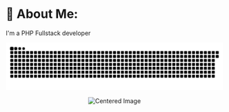 # 💫 About Me:
I'm a PHP Fullstack developer

![contribution](https://raw.githubusercontent.com/nhedger/nhedger/output/github-contribution-grid-snake-dark.svg#gh-dark-mode-only) 

<p align="center">
    <img src="https://user-images.githubusercontent.com/74038190/212748842-9fcbad5b-6173-4175-8a61-521f3dbb7514.gif" alt="Centered Image">
</p>
